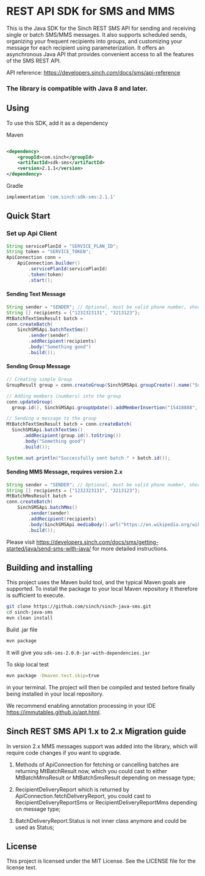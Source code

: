 # REST API SDK for SMS and MMS

This is the Java SDK for the Sinch REST SMS API for sending and receiving single or batch SMS/MMS messages. It also supports
scheduled sends, organizing your frequent recipients into groups, and customizing your message for each recipient using
parameterization. It offers an asynchronous Java API that provides convenient access to all the features of the SMS REST
API.

API reference: https://developers.sinch.com/docs/sms/api-reference

### The library is compatible with Java 8 and later.

## Using

To use this SDK, add it as a dependency

Maven

```xml

<dependency>
    <groupId>com.sinch</groupId>
    <artifactId>sdk-sms</artifactId>
    <version>2.1.1</version>
</dependency>
```

Gradle
```groovy
implementation 'com.sinch:sdk-sms:2.1.1'
```

## Quick Start

### Set up Api Client

```java
String servicePlanId = "SERVICE_PLAN_ID";
String token = "SERVICE_TOKEN";
ApiConnection conn =
    ApiConnection.builder()
        .servicePlanId(servicePlanId)
        .token(token)
        .start();
```

#### Sending Text Message

```java
String sender = "SENDER"; // Optional, must be valid phone number, short code or alphanumeric.
String [] recipients = {"1232323131", "3213123"};
MtBatchTextSmsResult batch =
conn.createBatch(
    SinchSMSApi.batchTextSms()
        .sender(sender)
        .addRecipient(recipients)
        .body("Something good")
        .build());
```

#### Sending Group Message

```java
// Creating simple Group
GroupResult group = conn.createGroup(SinchSMSApi.groupCreate().name("Subscriber").build());

// Adding members (numbers) into the group
conn.updateGroup(
  group.id(), SinchSMSApi.groupUpdate().addMemberInsertion("15418888", "323232").build());

// Sending a message to the group
MtBatchTextSmsResult batch = conn.createBatch(
  SinchSMSApi.batchTextSms()
      .addRecipient(group.id().toString())
      .body("Something good")
      .build());

System.out.println("Successfully sent batch " + batch.id());
```

#### Sending MMS Message, requires version 2.x

```java
String sender = "SENDER"; // Optional, must be valid phone number, short code or alphanumeric.
String [] recipients = {"1232323131", "3213123"};
MtBatchMmsResult batch =
conn.createBatch(
    SinchSMSApi.batchMms()
        .sender(sender)
        .addRecipient(recipients)
        .body(SinchSMSApi.mediaBody().url("https://en.wikipedia.org/wiki/Sinch_(company)#/media/File:Sinch_LockUp_RGB.png").message("Hello, world!").build())
        .build());
```

Please visit https://developers.sinch.com/docs/sms/getting-started/java/send-sms-with-java/ for more detailed instructions.

## Building and installing

This project uses the Maven build tool, and the typical Maven goals are supported. To install the package to your local
Maven repository it therefore is sufficient to execute.

```bash
git clone https://github.com/sinch/sinch-java-sms.git
cd sinch-java-sms    
mvn clean install
```

Build .jar file
```bash
mvn package
```

It will give you `sdk-sms-2.0.0-jar-with-dependencies.jar`

To skip local test
```bash
mvn package -Dmaven.test.skip=true
```

in your terminal. The project will then be compiled and tested before finally being installed in your local repository.

We recommend enabling annotation processing in your IDE https://immutables.github.io/apt.html.

## Sinch REST SMS API 1.x to 2.x Migration guide

In version 2.x MMS messages support was added into the library, which will require code changes if you want to upgrade.

1. Methods of ApiConnection for fetching or cancelling batches are returning MtBatchResult now, which you could cast to 
either MtBatchMmsResult or MtBatchSmsResult depending on message type;

2. RecipientDeliveryReport which is returned by ApiConnection.fetchDeliveryReport, you could cast to
RecipientDeliveryReportSms or RecipientDeliveryReportMms depending on message type;

3. BatchDeliveryReport.Status is not inner class anymore and could be used as Status;

## License

This project is licensed under the MIT License. See the LICENSE file for the license text.
